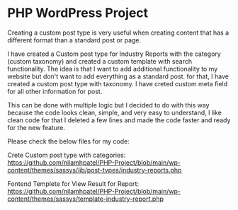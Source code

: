 # PHP WordPress Project

Creating a custom post type is very useful when creating content that has a different format than a standard post or page.

I have created a Custom post type for Industry Reports with the category (custom taxonomy) and created a custom template with search functionality. The idea is that I want to add additional functionality to my website but don't want to add everything as a standard post. for that, I have created a custom post type with taxonomy. I have creted custom meta field for all other information for post.

This can be done with multiple logic but I decided to do with this way because the code looks clean, simple, and very easy to understand, I like clean code for that I deleted a few lines and made the code faster and ready for the new feature.

Please check the below files for my code:

Crete Custom post type with categories: https://github.com/nilamhpatel/PHP-Project/blob/main/wp-content/themes/sassys/lib/post-types/industry-reports.php

Fontend Templete for View Result for Report: https://github.com/nilamhpatel/PHP-Project/blob/main/wp-content/themes/sassys/template-industry-report.php


 
